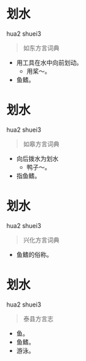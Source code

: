 # 划水
hua2 shuei3
> 如东方言词典
- 用工具在水中向前划动。
  - 用桨～。
- 鱼鳍。

# 划水
hua2 shuei3
> 如皋方言词典
- 向后拨水为划水
  - 鸭子～。
- 指鱼鳍。

# 划水
hua2 shuei3
> 兴化方言词典
- 鱼鳍的俗称。

# 划水
hua2 shuei3
> 泰县方言志
- 鱼。
- 鱼鳍。
- 游泳。
